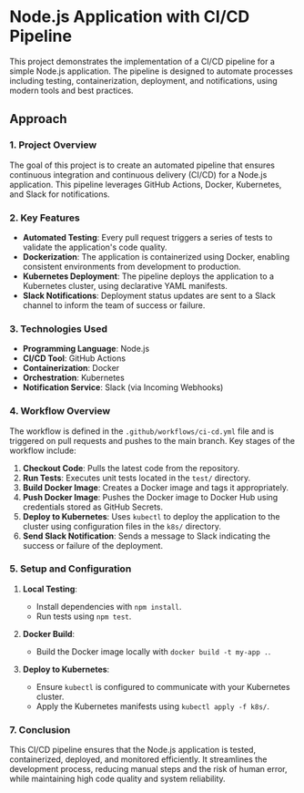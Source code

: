 # Node.js Application with CI/CD Pipeline

This project demonstrates the implementation of a CI/CD pipeline for a simple Node.js application. The pipeline is designed to automate processes including testing, containerization, deployment, and notifications, using modern tools and best practices.

## Approach

### 1. **Project Overview**
The goal of this project is to create an automated pipeline that ensures continuous integration and continuous delivery (CI/CD) for a Node.js application. This pipeline leverages GitHub Actions, Docker, Kubernetes, and Slack for notifications.

### 2. **Key Features**
- **Automated Testing**: Every pull request triggers a series of tests to validate the application's code quality.
- **Dockerization**: The application is containerized using Docker, enabling consistent environments from development to production.
- **Kubernetes Deployment**: The pipeline deploys the application to a Kubernetes cluster, using declarative YAML manifests.
- **Slack Notifications**: Deployment status updates are sent to a Slack channel to inform the team of success or failure.

### 3. **Technologies Used**
- **Programming Language**: Node.js
- **CI/CD Tool**: GitHub Actions
- **Containerization**: Docker
- **Orchestration**: Kubernetes
- **Notification Service**: Slack (via Incoming Webhooks)

### 4. **Workflow Overview**
The workflow is defined in the `.github/workflows/ci-cd.yml` file and is triggered on pull requests and pushes to the main branch. Key stages of the workflow include:

1. **Checkout Code**: Pulls the latest code from the repository.
2. **Run Tests**: Executes unit tests located in the `test/` directory.
3. **Build Docker Image**: Creates a Docker image and tags it appropriately.
4. **Push Docker Image**: Pushes the Docker image to Docker Hub using credentials stored as GitHub Secrets.
5. **Deploy to Kubernetes**: Uses `kubectl` to deploy the application to the cluster using configuration files in the `k8s/` directory.
6. **Send Slack Notification**: Sends a message to Slack indicating the success or failure of the deployment.

### 5. **Setup and Configuration**
1. **Local Testing**:
   - Install dependencies with `npm install`.
   - Run tests using `npm test`.

2. **Docker Build**:
   - Build the Docker image locally with `docker build -t my-app .`.

3. **Deploy to Kubernetes**:
   - Ensure `kubectl` is configured to communicate with your Kubernetes cluster.
   - Apply the Kubernetes manifests using `kubectl apply -f k8s/`.

### 7. **Conclusion**
This CI/CD pipeline ensures that the Node.js application is tested, containerized, deployed, and monitored efficiently. It streamlines the development process, reducing manual steps and the risk of human error, while maintaining high code quality and system reliability.
